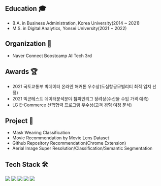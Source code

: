 ## Education 🎓  
- B.A. in Business Administration, Korea University(2014 ~ 2021)
- M.S. in Digital Analytics, Yonsei University(2021 ~ 2022)
## Organization 🙋
- Naver Connect Boostcamp AI Tech 3rd
## Awards 🏆
- 2021 국토교통부 빅데이터 온라인 해커톤 우수상(도심항공모빌리티 최적 입지 선정)
- 2021 빅콘테스트 데이터분석분야 챔피언리그 장려상(수산물 수입 가격 예측)
- LG E-Commerce  산학협력 프로그램 우수상(고객 경험 여정 분석)
## Project 💼  
- Mask Wearing Classification
- Movie Recommendation by Movie Lens Dataset
- Github Repository Recommendation(Chrome Extension)
- Aerial Image Super Resolution/Classification/Semantic Segmentation
## Tech Stack 🛠️
<img src="https://img.shields.io/badge/Python-3766AB?style=flat-square&logo=Python&logoColor=white"/></a> 
<img src="https://img.shields.io/badge/R-276DC3?style=flat-square&logo=R&logoColor=white"/></a> 
<img src="https://img.shields.io/badge/Pytorch-EE4C2C?style=flat-square&logo=Pytorch&logoColor=white"/></a> 
<img src="https://img.shields.io/badge/TensorFlow-FF6F00?style=flat-square&logo=TensorFlow&logoColor=white"/></a> 
<img src="https://img.shields.io/badge/Keras-D00000?style=flat-square&logo=Keras&logoColor=white"/></a> 
